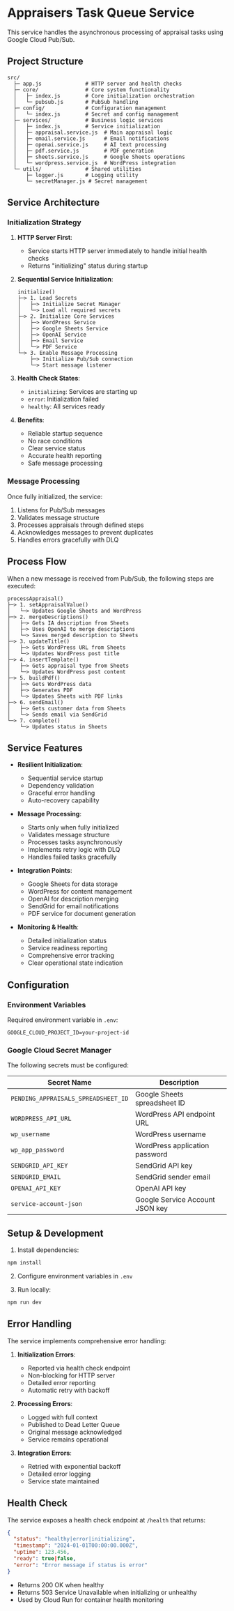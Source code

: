 # Appraisers Task Queue Service

This service handles the asynchronous processing of appraisal tasks using Google Cloud Pub/Sub.

## Project Structure

```
src/
  ├─ app.js              # HTTP server and health checks
  ├─ core/               # Core system functionality
  │   ├─ index.js        # Core initialization orchestration
  │   └─ pubsub.js       # PubSub handling
  ├─ config/             # Configuration management
  │   └─ index.js        # Secret and config management
  ├─ services/           # Business logic services
  │   ├─ index.js        # Service initialization
  │   ├─ appraisal.service.js  # Main appraisal logic
  │   ├─ email.service.js      # Email notifications
  │   ├─ openai.service.js     # AI text processing
  │   ├─ pdf.service.js        # PDF generation
  │   ├─ sheets.service.js     # Google Sheets operations
  │   └─ wordpress.service.js  # WordPress integration
  └─ utils/              # Shared utilities
      ├─ logger.js       # Logging utility
      └─ secretManager.js # Secret management

```

## Service Architecture

### Initialization Strategy
1. **HTTP Server First**: 
   - Service starts HTTP server immediately to handle initial health checks
   - Returns "initializing" status during startup

2. **Sequential Service Initialization**:
   ```
   initialize()
   ├─> 1. Load Secrets
   │   ├─> Initialize Secret Manager
   │   └─> Load all required secrets
   ├─> 2. Initialize Core Services
   │   ├─> WordPress Service
   │   ├─> Google Sheets Service
   │   ├─> OpenAI Service
   │   ├─> Email Service
   │   └─> PDF Service
   └─> 3. Enable Message Processing
       ├─> Initialize Pub/Sub connection
       └─> Start message listener
   ```

3. **Health Check States**:
   - `initializing`: Services are starting up
   - `error`: Initialization failed
   - `healthy`: All services ready

4. **Benefits**:
   - Reliable startup sequence
   - No race conditions
   - Clear service status
   - Accurate health reporting
   - Safe message processing

### Message Processing
Once fully initialized, the service:
1. Listens for Pub/Sub messages
2. Validates message structure
3. Processes appraisals through defined steps
4. Acknowledges messages to prevent duplicates
5. Handles errors gracefully with DLQ

## Process Flow

When a new message is received from Pub/Sub, the following steps are executed:

```
processAppraisal()
├─> 1. setAppraisalValue()
│   └─> Updates Google Sheets and WordPress
├─> 2. mergeDescriptions()
│   ├─> Gets IA description from Sheets
│   ├─> Uses OpenAI to merge descriptions
│   └─> Saves merged description to Sheets
├─> 3. updateTitle()
│   ├─> Gets WordPress URL from Sheets
│   └─> Updates WordPress post title
├─> 4. insertTemplate()
│   ├─> Gets appraisal type from Sheets
│   └─> Updates WordPress post content
├─> 5. buildPdf()
│   ├─> Gets WordPress data
│   ├─> Generates PDF
│   └─> Updates Sheets with PDF links
├─> 6. sendEmail()
│   ├─> Gets customer data from Sheets
│   └─> Sends email via SendGrid
└─> 7. complete()
    └─> Updates status in Sheets
```

## Service Features

- **Resilient Initialization**:
  - Sequential service startup
  - Dependency validation
  - Graceful error handling
  - Auto-recovery capability

- **Message Processing**:
  - Starts only when fully initialized
  - Validates message structure
  - Processes tasks asynchronously
  - Implements retry logic with DLQ
  - Handles failed tasks gracefully

- **Integration Points**:
  - Google Sheets for data storage
  - WordPress for content management
  - OpenAI for description merging
  - SendGrid for email notifications
  - PDF service for document generation

- **Monitoring & Health**:
  - Detailed initialization status
  - Service readiness reporting
  - Comprehensive error tracking
  - Clear operational state indication

## Configuration

### Environment Variables

Required environment variable in `.env`:
```
GOOGLE_CLOUD_PROJECT_ID=your-project-id
```

### Google Cloud Secret Manager

The following secrets must be configured:

| Secret Name | Description |
|------------|-------------|
| `PENDING_APPRAISALS_SPREADSHEET_ID` | Google Sheets spreadsheet ID |
| `WORDPRESS_API_URL` | WordPress API endpoint URL |
| `wp_username` | WordPress username |
| `wp_app_password` | WordPress application password |
| `SENDGRID_API_KEY` | SendGrid API key |
| `SENDGRID_EMAIL` | SendGrid sender email |
| `OPENAI_API_KEY` | OpenAI API key |
| `service-account-json` | Google Service Account JSON key |

## Setup & Development

1. Install dependencies:
```bash
npm install
```

2. Configure environment variables in `.env`

3. Run locally:
```bash
npm run dev
```

## Error Handling

The service implements comprehensive error handling:

1. **Initialization Errors**:
   - Reported via health check endpoint
   - Non-blocking for HTTP server
   - Detailed error reporting
   - Automatic retry with backoff

2. **Processing Errors**:
   - Logged with full context
   - Published to Dead Letter Queue
   - Original message acknowledged
   - Service remains operational

3. **Integration Errors**:
   - Retried with exponential backoff
   - Detailed error logging
   - Service state maintained

## Health Check

The service exposes a health check endpoint at `/health` that returns:

```json
{
  "status": "healthy|error|initializing",
  "timestamp": "2024-01-01T00:00:00.000Z",
  "uptime": 123.456,
  "ready": true|false,
  "error": "Error message if status is error"
}
```

- Returns 200 OK when healthy
- Returns 503 Service Unavailable when initializing or unhealthy
- Used by Cloud Run for container health monitoring